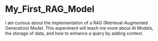 # My_First_RAG_Model
I am curious about the implementation of a RAG (Retrieval-Augmented Generation) Model. This experiment will teach me more about AI Models, the storage of data, and how to enhance a query by adding context. 
